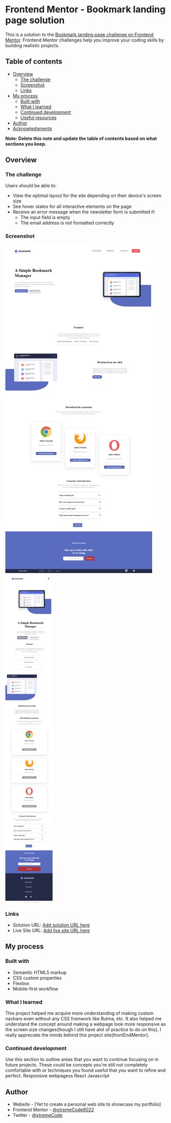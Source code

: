 # Frontend Mentor - Bookmark landing page solution

This is a solution to the [Bookmark landing page challenge on Frontend Mentor](https://www.frontendmentor.io/challenges/bookmark-landing-page-5d0b588a9edda32581d29158). Frontend Mentor challenges help you improve your coding skills by building realistic projects. 

## Table of contents

- [Overview](#overview)
  - [The challenge](#the-challenge)
  - [Screenshot](#screenshot)
  - [Links](#links)
- [My process](#my-process)
  - [Built with](#built-with)
  - [What I learned](#what-i-learned)
  - [Continued development](#continued-development)
  - [Useful resources](#useful-resources)
- [Author](#author)
- [Acknowledgments](#acknowledgments)

**Note: Delete this note and update the table of contents based on what sections you keep.**

## Overview

### The challenge

Users should be able to:

- View the optimal layout for the site depending on their device's screen size
- See hover states for all interactive elements on the page
- Receive an error message when the newsletter form is submitted if:
  - The input field is empty
  - The email address is not formatted correctly

### Screenshot

![](./images\screencapture-file-C-Users-DELL-bookmark-landing-page-master-index-html-2021-04-17-20_25_04.png)
![](./images\screencapture-file-C-Users-DELL-bookmark-landing-page-master-index-html-2021-04-19-10_59_34.png)



### Links

- Solution URL: [Add solution URL here](https://github.com/xtremeCode6022/bookmark.github.io)
- Live Site URL: [Add live site URL here](https://xtremecode6022.github.io/bookmark.github.io/)

## My process

### Built with

- Semantic HTML5 markup
- CSS custom properties
- Flexbox
- Mobile-first workflow

### What I learned

This project helped me acquire more understanding of making custom navbars even without any CSS framwork like Bulma, etc. It also helped me understand the concept around making a webpage look more responsive as the screen size changes(though I still have alot of practice to do on this), I really appreciate the minds behind this project site(frontEndMentor).


### Continued development

Use this section to outline areas that you want to continue focusing on in future projects. These could be concepts you're still not completely comfortable with or techniques you found useful that you want to refine and perfect.
Responsive webpagess
React
Javascript

## Author

- Website - [Yet to create a personal web site to showcase my portfolio]
- Frontend Mentor - [@xtremeCode6022](https://www.frontendmentor.io/profile/xtremeCode6022)
- Twitter - [@xtremeCode](https://twitter.com/Xtreme_ng)


